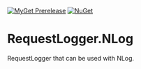 [![MyGet Prerelease](https://img.shields.io/myget/mrstebo/v/RequestLogger.NLog.svg?label=MyGet_Prerelease)](https://www.myget.org/feed/mrstebo/package/nuget/RequestLogger.NLog) [![NuGet](https://img.shields.io/nuget/v/RequestLogger.NLog.svg)](https://www.nuget.org/packages/RequestLogger.NLog/)

# RequestLogger.NLog
RequestLogger that can be used with NLog.
